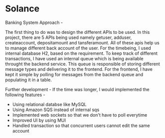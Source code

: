 # Solance
Banking System
Approach -

The first thing to do was to design the different APIs to be used. In this project, there are 5 APIs being used namely getuser, adduser, createaccount, depositamount and tansferamount. All of these apis help us to manage different back account of the user. For the timebeing, I used internal database H2, based on the requirement. To keep track of different transactions, I have used an internal queue which is being available throught the backend service. This queue is responsible of storing different message types and delivering it to the frontend. 
For the frontend, I have kept it simple by polling for messages from the backend queue and populating it in a table. 

Further development -
If the time was longer, I would implemented the following features -
- Using relational databse like MySQL
- Using Amazon SQS instead of internal sqs
- Implemented web sockets so that we don't have to poll everytime
- Improved UI by using MUI
- Handled transaction so that concurrent users cannot edit the same account
